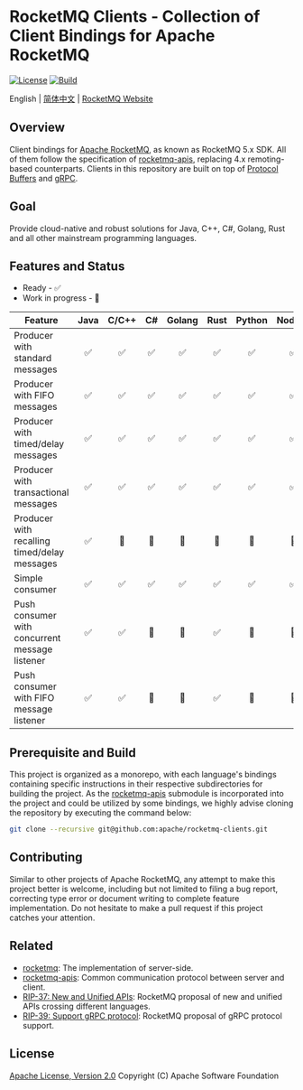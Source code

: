 # RocketMQ Clients - Collection of Client Bindings for Apache RocketMQ

[![License][license-image]][license-url] [![Build][build-image]][build-url]

English | [简体中文](README-CN.md) | [RocketMQ Website](https://rocketmq.apache.org/)

## Overview

Client bindings for [Apache RocketMQ](https://rocketmq.apache.org/), as known as RocketMQ 5.x SDK. All of them follow the specification of [rocketmq-apis](https://github.com/apache/rocketmq-apis), replacing 4.x remoting-based counterparts. Clients in this repository are built on top of [Protocol Buffers](https://developers.google.com/protocol-buffers) and [gRPC](https://grpc.io/).

## Goal

Provide cloud-native and robust solutions for Java, C++, C#, Golang, Rust and all other mainstream programming languages.

## Features and Status

* Ready - ✅
* Work in progress - 🚧

| Feature                                        | Java  | C/C++ |  C#   | Golang | Rust  | Python | Node.js |  PHP  |
| ---------------------------------------------- | :---: | :---: | :---: | :----: | :---: | :----: | :-----: | :---: |
| Producer with standard messages                |   ✅   |   ✅   |   ✅   |   ✅    |   ✅   |   ✅    |    ✅    |   🚧   |
| Producer with FIFO messages                    |   ✅   |   ✅   |   ✅   |   ✅    |   ✅   |   ✅    |    ✅    |   🚧   |
| Producer with timed/delay messages             |   ✅   |   ✅   |   ✅   |   ✅    |   ✅   |   ✅    |    ✅    |   🚧   |
| Producer with transactional messages           |   ✅   |   ✅   |   ✅   |   ✅    |   ✅   |   ✅    |    ✅    |   🚧   |
| Producer with recalling timed/delay messages   |   ✅   |   🚧   |   🚧    |   🚧   |   🚧   |    🚧    |   🚧    |   🚧   |
| Simple consumer                                |   ✅   |   ✅   |   ✅   |   ✅    |   ✅   |   ✅    |    ✅    |   🚧   |
| Push consumer with concurrent message listener |   ✅   |   ✅   |   🚧   |   🚧    |   ✅   |   🚧    |    🚧    |   🚧   |
| Push consumer with FIFO message listener       |   ✅   |   ✅   |   🚧   |   🚧    |   ✅   |   🚧    |    🚧    |   🚧   |

## Prerequisite and Build

This project is organized as a monorepo, with each language's bindings containing specific instructions in their respective subdirectories for building the project. As the [rocketmq-apis](https://github.com/apache/rocketmq-apis) submodule is incorporated into the project and could be utilized by some bindings, we highly advise cloning the repository by executing the command below:

```sh
git clone --recursive git@github.com:apache/rocketmq-clients.git
```

## Contributing

Similar to other projects of Apache RocketMQ, any attempt to make this project better is welcome, including but not limited to filing a bug report, correcting type error or document writing to complete feature implementation. Do not hesitate to make a pull request if this project catches your attention.

## Related

* [rocketmq](https://github.com/apache/rocketmq): The implementation of server-side.
* [rocketmq-apis](https://github.com/apache/rocketmq-apis): Common communication protocol between server and client.
* [RIP-37: New and Unified APIs](https://shimo.im/docs/m5kv92OeRRU8olqX): RocketMQ proposal of new and unified APIs crossing different languages.
* [RIP-39: Support gRPC protocol](https://shimo.im/docs/gXqmeEPYgdUw5bqo): RocketMQ proposal of gRPC protocol support.

## License

[Apache License, Version 2.0](http://www.apache.org/licenses/LICENSE-2.0.html) Copyright (C) Apache Software Foundation

[license-image]: https://img.shields.io/badge/license-Apache%202-4EB1BA.svg
[license-url]: https://www.apache.org/licenses/LICENSE-2.0.html
[build-image]: https://github.com/apache/rocketmq-clients/actions/workflows/build.yml/badge.svg
[build-url]: https://github.com/apache/rocketmq-clients/actions/workflows/build.yml
